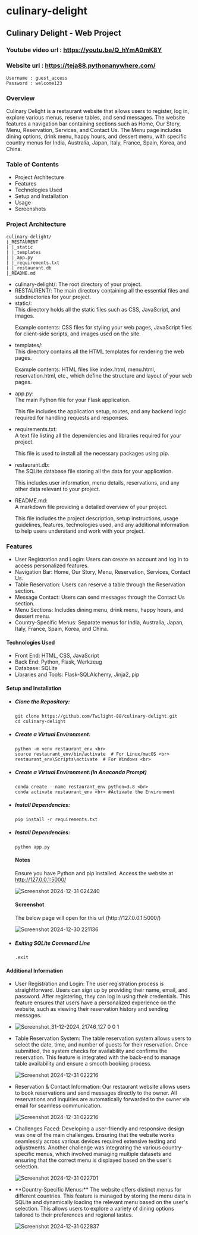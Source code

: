 # culinary-delight

## Culinary Delight - Web Project

### Youtube video url : https://youtu.be/Q_hYmA0mK8Y
### Website url : https://teja88.pythonanywhere.com/
```
Username : guest_access
Password : welcome123
```

### Overview
Culinary Delight is a restaurant website that allows users to register, log in, explore various menus, reserve tables, and send messages. The website features a navigation bar containing sections such as Home, Our Story, Menu, Reservation, Services, and Contact Us. The Menu page includes dining options, drink menu, happy hours, and dessert menu, with specific country menus for India, Australia, Japan, Italy, France, Spain, Korea, and China.

### Table of Contents
<ul>
  <li>Project Architecture</li>
  <li>Features</li>
  <li>Technologies Used</li>
  <li>Setup and Installation</li>
  <li>Usage</li>
  <li>Screenshots</li>
</ul>

### Project Architecture
```
culinary-delight/
|_RESTAURENT
| |_static
| |_templates
| |_app.py
| |_requirements.txt
| |_restaurant.db
|_README.md
```
<ul>
  <li>culinary-delight/: The root directory of your project.</li>
  
  <li>RESTAURENT/: The main directory containing all the essential files and subdirectories for your project.</li>
  
  <li>static/:<br>
  This directory holds all the static files such as CSS, JavaScript, and images. <br>
  
  Example contents: CSS files for styling your web pages, JavaScript files for client-side scripts, and images used on the site.</li>

  <li>templates/: <br>
  This directory contains all the HTML templates for rendering the web pages.<br>

  Example contents: HTML files like index.html, menu.html, reservation.html, etc., which define the structure and layout of your web pages.</li>

  <li>app.py:<br>
  The main Python file for your Flask application.<br>
  
  This file includes the application setup, routes, and any backend logic required for handling requests and responses.</li>

  <li>requirements.txt:<br>
A text file listing all the dependencies and libraries required for your project.<br>

  This file is used to install all the necessary packages using pip.
  </li>

  <li>restaurant.db: <br>
  The SQLite database file storing all the data for your application.<br>
  
  This includes user information, menu details, reservations, and any other data relevant to your project.</li>

  <li>README.md: <br>
  A markdown file providing a detailed overview of your project.<br>
  
  This file includes the project description, setup instructions, usage guidelines, features, technologies used, and any additional information to help users understand and work with your project.
  </li>
</ul>

### Features
<ul>
  <li><bold>User Registration and Login:</bold> Users can create an account and log in to access personalized features.</li>
  <li><bold>Navigation Bar:</bold> Home, Our Story, Menu, Reservation, Services, Contact Us.</li>
  <li><bold>Table Reservation:</bold> Users can reserve a table through the Reservation section.</li>
  <li><bold>Message Contact:</bold> Users can send messages through the Contact Us section.</li>
  <li><bold>Menu Sections:</bold> Includes dining menu, drink menu, happy hours, and dessert menu.</li>
  <li><bold>Country-Specific Menus:</bold> Separate menus for India, Australia, Japan, Italy, France, Spain, Korea, and China.</li>
</ul>


#### Technologies Used
<ul>
  <li>Front End: HTML, CSS, JavaScript</li>
  <li>Back End: Python, Flask, Werkzeug</li>
  <li>Database: SQLite</li>
  <li>Libraries and Tools: Flask-SQLAlchemy, Jinja2, pip</li>
</ul>

#### Setup and Installation
<ul>
  <li><h5>Clone the Repository:</h5> </li>
  
  ```
  git clone https://github.com/Twilight-88/culinary-delight.git 
  cd culinary-delight
  ```

  <li><h5>Create a Virtual Environment:</h5> </li>

  ```
  python -m venv restaurant_env <br>
  source restaurant_env/bin/activate  # For Linux/macOS <br>
  restaurant_env\Scripts\activate  # For Windows <br>
  ```

  <li><h5>Create a Virtual Environment:(In Anaconda Prompt)</h5> </li>

  ```
  conda create --name restaurant_env python=3.8 <br>
  conda activate restaurant_env <br> #Activate the Environment
  ```

  <li><h5>Install Dependencies:</h5> </li>
  
  ```
  pip install -r requirements.txt
  ```

  <li><h5>Install Dependencies:</h5> </li>

  ```
  python app.py
  ```

#### Notes
  Ensure you have Python and pip installed.
  Access the website at http://127.0.0.1:5000/

  ![Screenshot 2024-12-31 024240](https://github.com/user-attachments/assets/90fd92ff-124d-463e-abc0-82b41b252dad)


#### Screenshot
<p>The below page will open for this url (http://127.0.0.1:5000/) </p>

![Screenshot 2024-12-30 221136](https://github.com/user-attachments/assets/a92dff05-d3ca-4884-8621-8746f8106973)

  <li><h5>Exiting SQLite Command Line</h5> </li>

  ```
  .exit
  ```
</ul>


#### Additional Information
<ul>
  <li><bold>User Registration and Login:</bold> The user registration process is straightforward. Users can sign up by providing their name, email, and password. After registering, they can log in using their credentials. This feature ensures that users have a personalized experience on the website, such as viewing their reservation history and sending messages.<li>
    
  ![Screenshot_31-12-2024_21746_127 0 0 1](https://github.com/user-attachments/assets/90e21550-1db1-46d5-b3b9-8d5b407dca8d)

  <li><bold>Table Reservation System:</bold> The table reservation system allows users to select the date, time, and number of guests for their reservation. Once submitted, the system checks for availability and confirms the reservation. This feature is integrated with the back-end to manage table availability and ensure a smooth booking process.</li>
  
  ![Screenshot 2024-12-31 022216](https://github.com/user-attachments/assets/e4e297b5-4fa7-40c9-b7ed-e8131b7b9866)

  <li><bold>Reservation & Contact Information:</bold> Our restaurant website allows users to book reservations and send messages directly to the owner. All reservations and inquiries are automatically forwarded to the owner via email for seamless communication.</li>

  ![Screenshot 2024-12-31 022216](https://github.com/user-attachments/assets/e4e297b5-4fa7-40c9-b7ed-e8131b7b9866)

  <li><bold>Challenges Faced:</bold> Developing a user-friendly and responsive design was one of the main challenges. Ensuring that the website works seamlessly across various devices required extensive testing and adjustments. Another challenge was integrating the various country-specific menus, which involved managing multiple datasets and ensuring that the correct menu is displayed based on the user's selection.</li>
  
  ![Screenshot 2024-12-31 022701](https://github.com/user-attachments/assets/2ced6de8-397e-417e-9b53-2b86ce89dc97)

  <li>**Country-Specific Menus:** The website offers distinct menus for different countries. This feature is managed by storing the menu data in SQLite and dynamically loading the relevant menu based on the user's selection. This allows users to explore a variety of dining options tailored to their preferences and regional tastes.</li>
  
  ![Screenshot 2024-12-31 022837](https://github.com/user-attachments/assets/af5546f9-ec67-4505-8a20-214d102e2ba5)
</ul>



